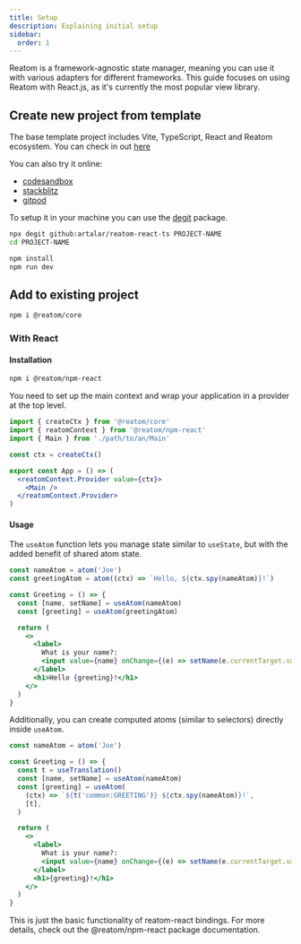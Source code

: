 ```yaml
---
title: Setup
description: Explaining initial setup
sidebar:
  order: 1
---
```


Reatom is a framework-agnostic state manager, meaning you can use it with various adapters for different frameworks.
This guide focuses on using Reatom with React.js, as it's currently the most popular view library.

## Create new project from template

The base template project includes Vite, TypeScript, React and Reatom ecosystem.
You can check in out [here](https://github.com/artalar/reatom-react-ts)

You can also try it online:
 - [codesandbox](https://codesandbox.io/p/sandbox/github/artalar/reatom-react-ts/tree/main)
 - [stackblitz](https://githubblitz.com/artalar/reatom-react-ts)
 - [gitpod](https://gitpod.io/#https://github.com/artalar/reatom-react-ts)

To setup it in your machine you can use the [degit](https://github.com/Rich-Harris/degit) package.

```sh
npx degit github:artalar/reatom-react-ts PROJECT-NAME
cd PROJECT-NAME

npm install
npm run dev
```

## Add to existing project

```sh
npm i @reatom/core
```

### With React

#### Installation

```sh
npm i @reatom/npm-react
```

You need to set up the main context and wrap your application in a provider at the top level.

```jsx
import { createCtx } from '@reatom/core'
import { reatomContext } from '@reatom/npm-react'
import { Main } from './path/to/an/Main'

const ctx = createCtx()

export const App = () => (
  <reatomContext.Provider value={ctx}>
    <Main />
  </reatomContext.Provider>
)
```

#### Usage

The `useAtom` function lets you manage state similar to `useState`, but with the added benefit of shared atom state.

```jsx
const nameAtom = atom('Joe')
const greetingAtom = atom((ctx) => `Hello, ${ctx.spy(nameAtom)}!`)

const Greeting = () => {
  const [name, setName] = useAtom(nameAtom)
  const [greeting] = useAtom(greetingAtom)

  return (
    <>
      <label>
        What is your name?:
        <input value={name} onChange={(e) => setName(e.currentTarget.value)} />
      </label>
      <h1>Hello {greeting}!</h1>
    </>
  )
}
```

Additionally, you can create computed atoms (similar to selectors) directly inside `useAtom`.

```jsx
const nameAtom = atom('Joe')

const Greeting = () => {
  const t = useTranslation()
  const [name, setName] = useAtom(nameAtom)
  const [greeting] = useAtom(
    (ctx) => `${t('common:GREETING')} ${ctx.spy(nameAtom)}!`,
    [t],
  )

  return (
    <>
      <label>
        What is your name?:
        <input value={name} onChange={(e) => setName(e.currentTarget.value)} />
      </label>
      <h1>{greeting}!</h1>
    </>
  )
}
```

This is just the basic functionality of reatom-react bindings.
For more details, check out the @reatom/npm-react package documentation.

<!--
### With Solid

### With Vue
-->
